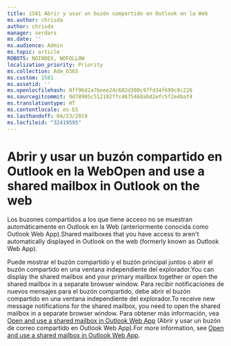 ```yaml
---
title: 1581 Abrir y usar un buzón compartido en Outlook en la Web
ms.author: chrisda
author: chrisda
manager: serdars
ms.date: ''
ms.audience: Admin
ms.topic: article
ROBOTS: NOINDEX, NOFOLLOW
localization_priority: Priority
ms.collection: Adm_O365
ms.custom: 1581
ms.assetid: ''
ms.openlocfilehash: 8ff96d1a7beee24c682d300c97fd34f699c8c226
ms.sourcegitcommit: 9d78905c512192ffc4675468abd2efc5f2e4baf4
ms.translationtype: HT
ms.contentlocale: es-ES
ms.lasthandoff: 04/23/2019
ms.locfileid: "32419595"
---
```

# <a name="open-and-use-a-shared-mailbox-in-outlook-on-the-web"></a><span data-ttu-id="94e8f-102">Abrir y usar un buzón compartido en Outlook en la Web</span><span class="sxs-lookup"><span data-stu-id="94e8f-102">Open and use a shared mailbox in Outlook on the web</span></span>

<span data-ttu-id="94e8f-103">Los buzones compartidos a los que tiene acceso no se muestran automáticamente en Outlook en la Web (anteriormente conocida como Outlook Web App).</span><span class="sxs-lookup"><span data-stu-id="94e8f-103">Shared mailboxes that you have access to aren't automatically displayed in Outlook on the web (formerly known as Outlook Web App).</span></span>

<span data-ttu-id="94e8f-104">Puede mostrar el buzón compartido y el buzón principal juntos o abrir el buzón compartido en una ventana independiente del explorador.</span><span class="sxs-lookup"><span data-stu-id="94e8f-104">You can display the shared mailbox and your primary mailbox together or open the shared mailbox in a separate browser window.</span></span> <span data-ttu-id="94e8f-105">Para recibir notificaciones de nuevos mensajes para el buzón compartido, debe abrir el buzón compartido en una ventana independiente del explorador.</span><span class="sxs-lookup"><span data-stu-id="94e8f-105">To receive new message notifications for the shared mailbox, you need to open the shared mailbox in a separate browser window.</span></span> <span data-ttu-id="94e8f-106">Para obtener más información, vea [Open and use a shared mailbox in Outlook Web App](https://support.office.com/article/BC127866-42BE-4DE7-92AE-1EF2F787FD5C) (Abrir y usar un buzón de correo compartido en Outlook Web App).</span><span class="sxs-lookup"><span data-stu-id="94e8f-106">For more information, see [Open and use a shared mailbox in Outlook Web App](https://support.office.com/article/BC127866-42BE-4DE7-92AE-1EF2F787FD5C).</span></span>
